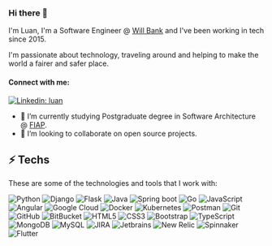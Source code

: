 ### Hi there 👋

I'm Luan, I'm a Software Engineer @ [Will Bank](https://github.com/will-bank) and I've been working in tech since 2015.

I'm passionate about technology, traveling around and helping to make the world a fairer and safer place.

#### Connect with me:

[![Linkedin: luan](https://img.shields.io/badge/-Linkedin-blue?style=flat-square&logo=Linkedin&logoColor=white&link=https://www.linkedin.com/in/oluan/)](https://www.linkedin.com/in/oluan/)

- 🌱 I’m currently studying Postgraduate degree in Software Architecture @ [FIAP](https://github.com/fiap).
- 🤝 I’m looking to collaborate on open source projects.

## ⚡️ Techs
These are some of the technologies and tools that I work with:

![Python](https://img.shields.io/badge/-Python-3776AB?style=flat-square&logo=python&logoColor=white)
![Django](https://img.shields.io/badge/-Django-092E20?style=flat-square&logo=django&logoColor=white)
![Flask](https://img.shields.io/badge/-Flask-black?style=flat-square&logo=flask&logoColor=white)
![Java](https://img.shields.io/badge/-Java-007396?style=flat-square&logo=java)
![Spring boot](https://img.shields.io/badge/-Springboot-6DB33F?style=flat-square&logo=springboot&logoColor=white)
![Go](https://img.shields.io/badge/-Golang-00ADD8?style=flat-square&logo=go&logoColor=white)
![JavaScript](https://img.shields.io/badge/-JavaScript-black?style=flat-square&logo=javascript)
![Angular](https://img.shields.io/badge/-Angular-DD0031?style=flat-square&logo=angular)
![Google Cloud](https://img.shields.io/badge/Google%20Cloud-4285F4?style=flat-square&logo=google-cloud&logoColor=white)
![Docker](https://img.shields.io/badge/-Docker-2496ED?style=flat-square&logo=docker&logoColor=white)
![Kubernetes](https://img.shields.io/badge/-Kubernetes-326CE5?style=flat-square&logo=kubernetes&logoColor=white)
![Postman](https://img.shields.io/badge/-Postman-FF6C37?style=flat-square&logo=postman&logoColor=white)
![Git](https://img.shields.io/badge/-Git-black?style=flat-square&logo=git)
![GitHub](https://img.shields.io/badge/-GitHub-181717?style=flat-square&logo=github)
![BitBucket](https://img.shields.io/badge/-BitBucket-darkblue?style=flat-square&logo=bitbucket)
![HTML5](https://img.shields.io/badge/-HTML5-E34F26?style=flat-square&logo=html5&logoColor=white)
![CSS3](https://img.shields.io/badge/-CSS3-1572B6?style=flat-square&logo=css3)
![Bootstrap](https://img.shields.io/badge/-Bootstrap-563D7C?style=flat-square&logo=bootstrap)
![TypeScript](https://img.shields.io/badge/-TypeScript-3178C6?style=flat-square&logo=typescript&logoColor=white)
![MongoDB](https://img.shields.io/badge/-MongoDB-black?style=flat-square&logo=mongodb)
![MySQL](https://img.shields.io/badge/-MySQL-4479A1?style=flat-square&logo=mysql&logoColor=white)
![JIRA](https://img.shields.io/badge/-JIRA-0052CC?style=flat-square&logo=jira)
![Jetbrains](https://img.shields.io/badge/-JetBrains-black?style=flat-square&logo=jetbrains&logoColor=white)
![New Relic](https://img.shields.io/badge/-New_Relic-008C99?style=flat-square&logo=newrelic&logoColor=white)
![Spinnaker](https://img.shields.io/badge/-Spinnaker-139BB4?style=flat-square&logo=spinnaker&logoColor=white)
![Flutter](https://img.shields.io/badge/-Flutter-02569B?style=flat-square&logo=flutter&logoColor=white)
